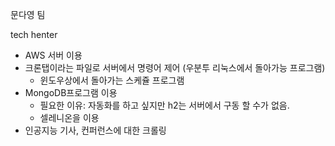 문다영 팀 

tech henter 

- AWS 서버 이용 
- 크론탭이라는 파일로 서버에서 명령어 제어 (우분투 리눅스에서 돌아가능 프로그램)
  - 윈도우상에서 돌아가는 스케쥴 프로그램 
- MongoDB프로그램 이용
  - 필요한 이유: 자동화를 하고 싶지만  h2는 서버에서 구동 할 수가 없음.
  - 셀레니온을 이용
- 인공지능 기사, 컨퍼런스에 대한 크롤링





